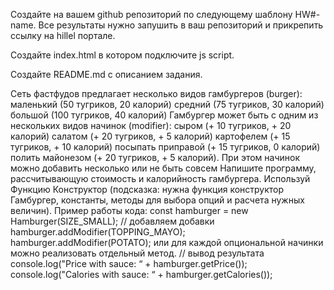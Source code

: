 Создайте на вашем github репозиторий по следующему шаблону HW#-name. Все результаты нужно запушить в ваш репозиторий и прикрепить ссылку на hillel портале.

Создайте index.html в котором подключите js script.

Создайте README.md с описанием задания.

Сеть фастфудов предлагает несколько видов гамбургеров (burger):
маленький (50 тугриков, 20 калорий)
средний (75 тугриков, 30 калорий)
большой (100 тугриков, 40 калорий)
Гамбургер может быть с одним из нескольких видов начинок (modifier):
сыром (+ 10 тугриков, + 20 калорий)
салатом (+ 20 тугриков, + 5 калорий)
картофелем (+ 15 тугриков, + 10 калорий)
посыпать приправой (+ 15 тугриков, 0 калорий)
полить майонезом (+ 20 тугриков, + 5 калорий).
При этом начинок можно добавить несколько или не быть совсем
Напишите программу, рассчитывающую стоимость и калорийность гамбургера. Используй Функцию Конструктор (подсказка: нужна функция конструктор Гамбургер, константы, методы для выбора опций и расчета нужных величин).
Пример работы кода:
const hamburger = new Hamburger(SIZE_SMALL);
// добавляем добавки
hamburger.addModifier(TOPPING_MAYO);
hamburger.addModifier(POTATO);
или для каждой опциональной начинки можно реализовать отдельный метод.
// вывод результата
console.log("Price with sauce: “ + hamburger.getPrice());
console.log("Calories with sauce: “ + hamburger.getCalories());


